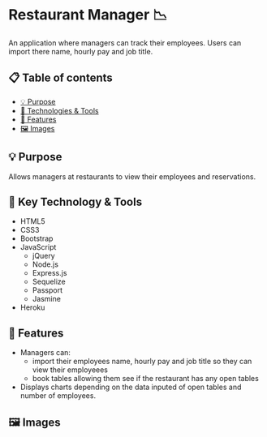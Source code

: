 # Restaurant Manager  :chart_with_downwards_trend:
An application where managers can track their employees. Users can import there name, hourly pay and job title.

## :clipboard: Table of contents
- [ &#128161; Purpose](#-purpose)
- [&#x1f527; Technologies & Tools](#-key-technology--tools)
- [&#x1f4f2; Features](#-features)
- [:framed_picture: Images](#framed_picture-images)


## &#128161; Purpose

Allows managers at restaurants to view their employees and reservations. 


## &#x1f527; Key Technology & Tools

- HTML5
- CSS3
- Bootstrap
- JavaScript
  - jQuery
  - Node.js
  - Express.js
  - Sequelize
  - Passport
  - Jasmine
- Heroku

## &#x1f4f2; Features
- Managers can: 
    - import their employees name, hourly pay and job title so they can view their employeees
    - book tables allowing them see if the restaurant has any open tables
 - Displays charts depending on the data inputed of open tables and number of employees.

## :framed_picture: Images


  
